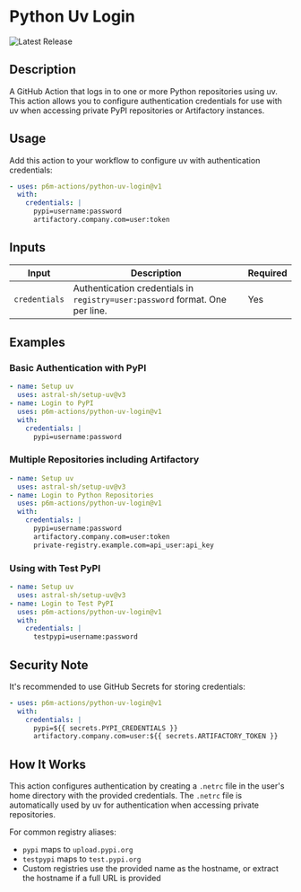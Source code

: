 # Python Uv Login

![Latest Release](https://img.shields.io/github/v/release/p6m-actions/python-uv-login?style=flat-square&label=Latest%20Release&color=blue)

## Description

A GitHub Action that logs in to one or more Python repositories using uv. This action allows you to configure authentication credentials for use with uv when accessing private PyPI repositories or Artifactory instances.

## Usage

Add this action to your workflow to configure uv with authentication credentials:

```yaml
- uses: p6m-actions/python-uv-login@v1
  with:
    credentials: |
      pypi=username:password
      artifactory.company.com=user:token
```

## Inputs

| Input         | Description                                                                  | Required |
| ------------- | ---------------------------------------------------------------------------- | -------- |
| `credentials` | Authentication credentials in `registry=user:password` format. One per line. | Yes      |

## Examples

### Basic Authentication with PyPI

```yaml
- name: Setup uv
  uses: astral-sh/setup-uv@v3
- name: Login to PyPI
  uses: p6m-actions/python-uv-login@v1
  with:
    credentials: |
      pypi=username:password
```

### Multiple Repositories including Artifactory

```yaml
- name: Setup uv
  uses: astral-sh/setup-uv@v3
- name: Login to Python Repositories
  uses: p6m-actions/python-uv-login@v1
  with:
    credentials: |
      pypi=username:password
      artifactory.company.com=user:token
      private-registry.example.com=api_user:api_key
```

### Using with Test PyPI

```yaml
- name: Setup uv
  uses: astral-sh/setup-uv@v3
- name: Login to Test PyPI
  uses: p6m-actions/python-uv-login@v1
  with:
    credentials: |
      testpypi=username:password
```

## Security Note

It's recommended to use GitHub Secrets for storing credentials:

```yaml
- uses: p6m-actions/python-uv-login@v1
  with:
    credentials: |
      pypi=${{ secrets.PYPI_CREDENTIALS }}
      artifactory.company.com=user:${{ secrets.ARTIFACTORY_TOKEN }}
```

## How It Works

This action configures authentication by creating a `.netrc` file in the user's home directory with the provided credentials. The `.netrc` file is automatically used by uv for authentication when accessing private repositories.

For common registry aliases:
- `pypi` maps to `upload.pypi.org`
- `testpypi` maps to `test.pypi.org`
- Custom registries use the provided name as the hostname, or extract the hostname if a full URL is provided